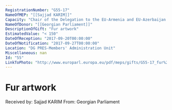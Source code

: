 ```yaml
---
RegistrationNumber: "G55-17"
NameOfMEP: "[[Sajjad KARIM]]"
Capacity: "Chair of the Delegation to the EU-Armenia and EU-Azerbaijan Parliamentary Cooperation Committees and the EU- Georgia Parliamentary Association Committee"
NameOfDonor: "[[Georgian Parliament]]"
DescriptionOfGift: "Fur artwork"
EstimatedValue: "< 150"
DateOfReception: "2017-09-20T00:00:00"
DateOfNotification: "2017-09-27T00:00:00"
Location: "DG PRES-Members' Administration Unit"
Miscellaneous: nan
Id: "55"
LinkToPhoto: "http://www.europarl.europa.eu/pdf/meps/gifts/G55-17_fur%20artwork.JPG#"
---
```


# Fur artwork

Received by: Sajjad KARIM
From: Georgian Parliament

